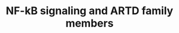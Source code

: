 ---
annotations:
- id: DOID:10286
  parent: disease of cellular proliferation
  type: Disease Ontology
  value: prostate carcinoma
- id: DOID:934
  parent: disease by infectious agent
  type: Disease Ontology
  value: viral infectious disease
- id: PW:0000499
  parent: signaling pathway
  type: Pathway Ontology
  value: nuclear factor kappa B signaling pathway
- id: DOID:684
  parent: disease of cellular proliferation
  type: Disease Ontology
  value: hepatocellular carcinoma
authors:
- Eweitz
citedin: ''
communities: []
description: NF-κB binds to and represses the PARP10 promoter, resulting in transcriptional
  suppression in hepatocellular carcinoma.  In prostate carcinoma resistant to gemcitabine,
  constitutive activation of NF-κB signaling is crucial, and elevated levels of PARP14
  (ARTD8) are associated with poor patient outcomes.  PARP14 plays a key role in cell
  survival and is essential for sustaining NF-κB signaling. Mechanistically, the reduction
  in NF-κB signaling is attributed to decreased phosphorylation of IκBα.  The canonical
  NF-κB pathway is activated in response to viral infections. Mechanistically, the
  binding of 5′-triphosphate-modified RNA to RIG-I complexes enhances its interaction
  with MAVS, activating the IKK complex, which leads to IκBα degradation and the release
  of NF-κB dimers. Interestingly, the catalytically inactive RNA-binding protein PARP13
  (ARTD13) restricts the replication of oncogenic viruses by stabilizing the activated
  RIG-I complex's binding to MAVS, thus enhancing NF-κB signaling. This suggests that
  PARP13 may play a protective role against malignant transformation and cancer progression.  PARP12
  localizes to p62/SQSTM1 foci, and its activity is essential for initiating the NF-κB
  signaling cascade.  ER-stress-induced inflammation and activation of the unfolded
  protein response (UPR) are transmitted through ER-associated stress sensors. These
  sensors significantly contribute to tumor progression and metastasis in an NF-κB-dependent
  manner. Mechanistically, activated IRE-1α recruits TRAF2, which activates the canonical
  pathway via IKK, leading to the release of NF-κB dimers. Simultaneously, PERK triggers
  an eIF2α-dependent reduction in translation, lowering overall IκB levels and shifting
  the equilibrium from complexed, inactive NF-κB to a free, transiently active form.
  During ER stress, PARP16, an ER-anchored protein, modifies itself and two stress
  sensors, IRE-1α and PERK. Activation of PARP16 promotes IRE-1α and PERK signaling,
  even in the absence of ER stress, and is crucial for their activity during the UPR.  Both
  PARP1 (ARTD1) and its enzymatic activity are linked to increased NF-κB signaling.
  In TNFα-stimulated NIH3T3 fibroblasts lacking PARP1, NF-κB target gene expression
  is suppressed, despite NF-κB being localized in the nucleus. Moreover, LPS treatment
  of wild-type or PARP1-deficient mice reinforces the involvement of PARP1 in NF-κB's
  transcriptional activity. Mechanistically, LPS-dependent NF-κB activation in primary
  murine fibroblasts is driven by the interaction of PARP1 with transcriptional coactivators
  CREB-binding protein (CBP) and p300. This complex formation leads to PARP1 acetylation,
  enabling the PARP1-CBP-p300 complex to interact with the p50 subunit of NF-κB, thus
  activating NF-κB signaling and initiating the transcription of proinflammatory cytokines,
  chemokines, transcription factors, and other inflammatory mediators.  In non-canonical
  NF-κB signaling, NF-κB2 processing is regulated by NIK, which is downregulated by
  non-canonical IKK TBK1. In an NF-κB-independent context, TBK1 activates IRF3 in
  response to viral infections. Notably, TBK1 kinase activity and antiviral response
  efficacy are negatively regulated by PARP7 (ARTD14/TIPARP)-mediated ADP-ribosylation.  In
  HeLa and U2OS cells, PARP10 inhibits IKK complex activation and NF-κB signaling.
  Mechanistically, PARP10 reduces K63-linked polyubiquitination of NEMO, which prevents
  IKK complex assembly and activation.  Inspired by Figure 1 and associated description
  in [Boehi et al. (2021)](https://pmc.ncbi.nlm.nih.gov/articles/PMC8560908/).
last-edited: 2025-03-28
ndex: null
organisms:
- Homo sapiens
redirect_from:
- /index.php/Pathway:WP5527
- /instance/WP5527
- /instance/WP5527_r138261
revision: r138261
schema-jsonld:
- '@context': https://schema.org/
  '@id': https://wikipathways.github.io/pathways/WP5527.html
  '@type': Dataset
  creator:
    '@type': Organization
    name: WikiPathways
  description: NF-κB binds to and represses the PARP10 promoter, resulting in transcriptional
    suppression in hepatocellular carcinoma.  In prostate carcinoma resistant to gemcitabine,
    constitutive activation of NF-κB signaling is crucial, and elevated levels of
    PARP14 (ARTD8) are associated with poor patient outcomes.  PARP14 plays a key
    role in cell survival and is essential for sustaining NF-κB signaling. Mechanistically,
    the reduction in NF-κB signaling is attributed to decreased phosphorylation of
    IκBα.  The canonical NF-κB pathway is activated in response to viral infections.
    Mechanistically, the binding of 5′-triphosphate-modified RNA to RIG-I complexes
    enhances its interaction with MAVS, activating the IKK complex, which leads to
    IκBα degradation and the release of NF-κB dimers. Interestingly, the catalytically
    inactive RNA-binding protein PARP13 (ARTD13) restricts the replication of oncogenic
    viruses by stabilizing the activated RIG-I complex's binding to MAVS, thus enhancing
    NF-κB signaling. This suggests that PARP13 may play a protective role against
    malignant transformation and cancer progression.  PARP12 localizes to p62/SQSTM1
    foci, and its activity is essential for initiating the NF-κB signaling cascade.  ER-stress-induced
    inflammation and activation of the unfolded protein response (UPR) are transmitted
    through ER-associated stress sensors. These sensors significantly contribute to
    tumor progression and metastasis in an NF-κB-dependent manner. Mechanistically,
    activated IRE-1α recruits TRAF2, which activates the canonical pathway via IKK,
    leading to the release of NF-κB dimers. Simultaneously, PERK triggers an eIF2α-dependent
    reduction in translation, lowering overall IκB levels and shifting the equilibrium
    from complexed, inactive NF-κB to a free, transiently active form. During ER stress,
    PARP16, an ER-anchored protein, modifies itself and two stress sensors, IRE-1α
    and PERK. Activation of PARP16 promotes IRE-1α and PERK signaling, even in the
    absence of ER stress, and is crucial for their activity during the UPR.  Both
    PARP1 (ARTD1) and its enzymatic activity are linked to increased NF-κB signaling.
    In TNFα-stimulated NIH3T3 fibroblasts lacking PARP1, NF-κB target gene expression
    is suppressed, despite NF-κB being localized in the nucleus. Moreover, LPS treatment
    of wild-type or PARP1-deficient mice reinforces the involvement of PARP1 in NF-κB's
    transcriptional activity. Mechanistically, LPS-dependent NF-κB activation in primary
    murine fibroblasts is driven by the interaction of PARP1 with transcriptional
    coactivators CREB-binding protein (CBP) and p300. This complex formation leads
    to PARP1 acetylation, enabling the PARP1-CBP-p300 complex to interact with the
    p50 subunit of NF-κB, thus activating NF-κB signaling and initiating the transcription
    of proinflammatory cytokines, chemokines, transcription factors, and other inflammatory
    mediators.  In non-canonical NF-κB signaling, NF-κB2 processing is regulated by
    NIK, which is downregulated by non-canonical IKK TBK1. In an NF-κB-independent
    context, TBK1 activates IRF3 in response to viral infections. Notably, TBK1 kinase
    activity and antiviral response efficacy are negatively regulated by PARP7 (ARTD14/TIPARP)-mediated
    ADP-ribosylation.  In HeLa and U2OS cells, PARP10 inhibits IKK complex activation
    and NF-κB signaling. Mechanistically, PARP10 reduces K63-linked polyubiquitination
    of NEMO, which prevents IKK complex assembly and activation.  Inspired by Figure
    1 and associated description in [Boehi et al. (2021)](https://pmc.ncbi.nlm.nih.gov/articles/PMC8560908/).
  keywords:
  - BTRC
  - CHUK
  - CREBBP
  - CUL1
  - EIF2AK3
  - EP300
  - ERN1
  - GSK3B
  - IKBKB
  - IKBKG
  - MAP3K14
  - MAVS
  - NFKB1
  - NFKB2
  - NFKBIA
  - PARP1
  - PARP10
  - PARP12
  - PARP14
  - PARP16
  - RBX1
  - REL
  - RELA
  - RELB
  - RIGI
  - SKP1
  - TBK1
  - TIPARP
  - ZC3HAV1
  license: CC0
  name: NF-kB signaling and ARTD family members
seo: CreativeWork
title: NF-kB signaling and ARTD family members
wpid: WP5527
---